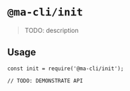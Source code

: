 # `@ma-cli/init`

> TODO: description

## Usage

```
const init = require('@ma-cli/init');

// TODO: DEMONSTRATE API
```
